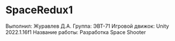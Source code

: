 # SpaceRedux1
 
Выполнил: Журавлев Д.А.
Группа: ЭВТ-71
Игровой движок: Unity 2022.1.16f1
Название работы: Разработка Space Shooter